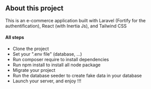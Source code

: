 ## About this project

This is an e-commerce application built with Laravel (Fortify for the authentification), React (with Inertia Js), and Tailwind CSS

#### All steps
- Clone the project
- Set your ".env file" (database, ...)
- Run composer require to install dependencies
- Run npm install to install all node package
- Migrate your project
- Run the database seeder to create fake data in your database
- Launch your server, and enjoy !!!
